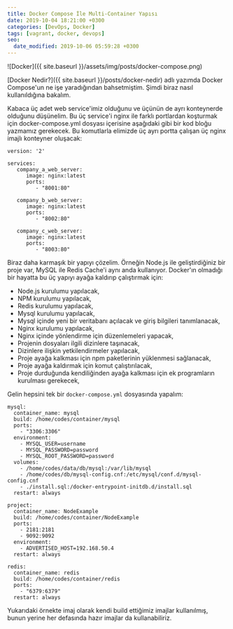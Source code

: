 ```yaml
---
title: Docker Compose İle Multi-Container Yapısı
date: 2019-10-04 18:21:00 +0300
categories: [DevOps, Docker]
tags: [vagrant, docker, devops]
seo:
  date_modified: 2019-10-06 05:59:28 +0300
---
```


![Docker]({{ site.baseurl }}/assets/img/posts/docker-compose.png)

[Docker Nedir?]({{ site.baseurl }}/posts/docker-nedir) adlı yazımda Docker Compose'un ne işe yaradığından bahsetmiştim. Şimdi biraz nasıl kullanıldığına bakalım.

Kabaca üç adet web service'imiz olduğunu ve üçünün de ayrı konteynerde olduğunu düşünelim. Bu üç service'i nginx ile farklı portlardan koşturmak için docker-compose.yml dosyası içerisine aşağıdaki gibi bir kod bloğu yazmamız gerekecek. Bu komutlarla elimizde üç ayrı portta çalışan üç nginx imajlı konteyner oluşacak:
```
version: '2'

services:
   company_a_web_server:
      image: nginx:latest
      ports:
         - "8001:80"

   company_b_web_server:
      image: nginx:latest
      ports:
         - "8002:80"

   company_c_web_server:
      image: nginx:latest
      ports:
         - "8003:80"
```

Biraz daha karmaşık bir yapıyı çözelim. Örneğin Node.js ile geliştirdiğiniz bir proje var, MySQL ile Redis Cache'i aynı anda kullanıyor. Docker'ın olmadığı bir hayatta bu üç yapıyı ayağa kaldırıp çalıştırmak için:

- Node.js kurulumu yapılacak,
- NPM kurulumu yapılacak,
- Redis kurulumu yapılacak,
- Mysql kurulumu yapılacak,
- Mysql içinde yeni bir veritabanı açılacak ve giriş bilgileri tanımlanacak,
- Nginx kurulumu yapılacak,
- Nginx içinde yönlendirme için düzenlemeleri yapacak,
- Projenin dosyaları ilgili dizinlere taşınacak,
- Dizinlere ilişkin yetkilendirmeler yapılacak,
- Proje ayağa kalkması için npm paketlerinin yüklenmesi sağlanacak,
- Proje ayağa kaldırmak için komut çalıştırılacak,
- Proje durduğunda kendiliğinden ayağa kalkması için ek programların kurulması gerekecek,

Gelin hepsini tek bir `docker-compose.yml` dosyasında yapalım:

````
mysql:
  container_name: mysql
  build: /home/codes/container/mysql
  ports:
    - "3306:3306"
  environment:
    - MYSQL_USER=username
    - MYSQL_PASSWORD=password
    - MYSQL_ROOT_PASSWORD=password
  volumes:
    - /home/codes/data/db/mysql:/var/lib/mysql
    - /home/codes/db/mysql-config.cnf:/etc/mysql/conf.d/mysql-config.cnf
    - ./install.sql:/docker-entrypoint-initdb.d/install.sql
  restart: always

project:
  container_name: NodeExample
  build: /home/codes/container/NodeExample
  ports:
    - 2181:2181
    - 9092:9092
  environment:
    - ADVERTISED_HOST=192.168.50.4
  restart: always

redis:
  container_name: redis
  build: /home/codes/container/redis
  ports:
    - "6379:6379"
  restart: always
  ````
Yukarıdaki örnekte imaj olarak kendi build ettiğimiz imajlar kullanılmış, bunun yerine her defasında hazır imajlar da kullanabiliriz.
